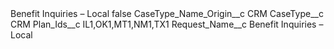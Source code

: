 <?xml version="1.0" encoding="UTF-8"?>
<CustomMetadata xmlns="http://soap.sforce.com/2006/04/metadata" xmlns:xsi="http://www.w3.org/2001/XMLSchema-instance" xmlns:xsd="http://www.w3.org/2001/XMLSchema">
    <label>Benefit Inquiries – Local</label>
    <protected>false</protected>
    <values>
        <field>CaseType_Name_Origin__c</field>
        <value xsi:type="xsd:string">CRM</value>
    </values>
    <values>
        <field>CaseType__c</field>
        <value xsi:type="xsd:string">CRM</value>
    </values>
    <values>
        <field>Plan_Ids__c</field>
        <value xsi:type="xsd:string">IL1,OK1,MT1,NM1,TX1</value>
    </values>
    <values>
        <field>Request_Name__c</field>
        <value xsi:type="xsd:string">Benefit Inquiries – Local</value>
    </values>
</CustomMetadata>
